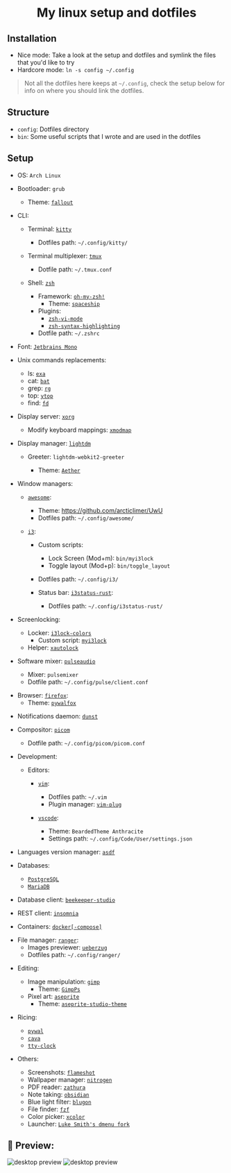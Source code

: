 <h1 align="center">My linux setup and dotfiles</h1>

## Installation
- Nice mode: Take a look at the setup and dotfiles and symlink the files that you'd like to try
- Hardcore mode: `ln -s config ~/.config`

> Not all the dotfiles here keeps at `~/.config`, check the setup below for info on where you should link the dotfiles.

## Structure
- `config`: Dotfiles directory
- `bin`: Some useful scripts that I wrote and are used in the dotfiles

## Setup
- OS: `Arch Linux`

- Bootloader: `grub`

  - Theme: [`fallout`](https://github.com/shvchk/fallout-grub-theme)

- CLI:

  - Terminal: [`kitty`](https://wiki.archlinux.org/index.php/Kitty#Installation)

    - Dotfiles path: `~/.config/kitty/`

  - Terminal multiplexer: [`tmux`](https://wiki.archlinux.org/index.php/Tmux#Installation)

    - Dotfile path: `~/.tmux.conf`

  - Shell: [`zsh`](https://wiki.archlinux.org/index.php/zsh#Installation)
    - Framework: [`oh-my-zsh!`](https://github.com/ohmyzsh/ohmyzsh#basic-installation)
      - Theme: [`spaceship`](https://github.com/denysdovhan/spaceship-prompt)
    - Plugins:
      - [`zsh-vi-mode`](https://github.com/jeffreytse/zsh-vi-mode#arch-linux-aur)
      - [`zsh-syntax-highlighting`](https://github.com/zsh-users/zsh-syntax-highlighting/blob/master/INSTALL.md#oh-my-zsh)
    - Dotfile path: `~/.zshrc`

- Font: [`Jetbrains Mono`](https://archlinux.org/packages/community/any/ttf-jetbrains-mono)

- Unix commands replacements:

  - ls: [`exa`](https://github.com/ogham/exa#arch-linux)
  - cat: [`bat`](https://github.com/sharkdp/bat#on-arch-linux)
  - grep: [`rg`](https://github.com/BurntSushi/ripgrep#installation)
  - top: [`ytop`](https://github.com/cjbassi/ytop#installation)
  - find: [`fd`](https://github.com/sharkdp/fd#on-arch-linux)

- Display server: [`xorg`](https://wiki.archlinux.org/index.php/xorg#Installation)
  - Modify keyboard mappings: [`xmodmap`](https://wiki.archlinux.org/index.php/xmodmap#Installation)

- Display manager: [`lightdm`](https://wiki.archlinux.org/index.php/LightDM#Installation)

  - Greeter: `lightdm-webkit2-greeter`

    - Theme: [`Aether`](https://github.com/NoiSek/Aether#installation)

- Window managers:

  - [`awesome`](https://wiki.archlinux.org/index.php/awesome#Installation):

    - Theme: https://github.com/arcticlimer/UwU
    - Dotfiles path: `~/.config/awesome/`

  - [`i3`](https://wiki.archlinux.org/index.php/i3):
    - Custom scripts:
      - Lock Screen (Mod+m): `bin/myi3lock`
      - Toggle layout (Mod+p): `bin/toggle_layout`

    - Dotfiles path: `~/.config/i3/`

    - Status bar: [`i3status-rust`](https://github.com/greshake/i3status-rust):

      - Dotfiles path: `~/.config/i3status-rust/`

- Screenlocking:

  - Locker: [`i3lock-colors`](https://aur.archlinux.org/packages/i3lock-color/)
    - Custom script: [`myi3lock`](bin/myi3lock)
  - Helper: [`xautolock`](https://archlinux.org/packages/community/x86_64/xautolock)

- Software mixer: [`pulseaudio`](https://wiki.archlinux.org/index.php/PulseAudio#Installation)

  - Mixer: `pulsemixer`
  - Dotfile path: `~/.config/pulse/client.conf`

* Browser: [`firefox`](https://wiki.archlinux.org/index.php/Firefox#Installing):
  - Theme: [`pywalfox`](https://github.com/frewacom/pywalfox)

- Notifications daemon: [`dunst`](https://wiki.archlinux.org/index.php/Dunst#Installation)

- Compositor: [`picom`](https://wiki.archlinux.org/index.php/Picom#Installation)

  - Dotfile path: `~/.config/picom/picom.conf`

- Development:

  - Editors:

    - [`vim`](https://wiki.archlinux.org/index.php/vim#Installation):

      - Dotfiles path: `~/.vim`
      - Plugin manager: [`vim-plug`](https://github.com/junegunn/vim-plug#installation)

    - [`vscode`](https://aur.archlinux.org/packages/visual-studio-code-bin/):

      - Theme: `BeardedTheme Anthracite`
      - Settings path: `~/.config/Code/User/settings.json`

* Languages version manager: [`asdf`](https://asdf-vm.com/#/core-manage-asdf?id=asdf)

* Databases:

  - [`PostgreSQL`](https://wiki.archlinux.org/index.php/PostgreSQL)
  - [`MariaDB`](https://wiki.archlinux.org/index.php/MariaDB)

* Database client: [`beekeeper-studio`](https://aur.archlinux.org/packages/beekeeper-studio-bin/)
* REST client: [`insomnia`](https://aur.archlinux.org/packages/insomnia/)
* Containers: [`docker[-compose]`](https://wiki.archlinux.org/index.php/Docker)

- File manager: [`ranger`](https://wiki.archlinux.org/index.php/ranger):
  - Images previewer: [`ueberzug`](https://archlinux.org/packages/community/x86_64/ueberzug/)
  - Dotfiles path: `~/.config/ranger/`

* Editing:

  - Image manipulation: [`gimp`](https://wiki.archlinux.org/index.php/GIMP#Installation)
    - Theme: [`GimpPs`](https://github.com/doctormo/GimpPs#basic-installation)
  - Pixel art: [`aseprite`](https://aur.archlinux.org/packages/aseprite/)
    - Theme: [`aseprite-studio-theme`](https://github.com/Lyutria/aseprite-studio-theme#usage)

* Ricing:

  - [`pywal`](https://github.com/dylanaraps/pywal)
  - [`cava`](https://aur.archlinux.org/packages/cava)
  - [`tty-clock`](https://aur.archlinux.org/packages/tty-clock)

* Others:

  - Screenshots: [`flameshot`](https://wiki.archlinux.org/index.php/Flameshot)
  - Wallpaper manager: [`nitrogen`](https://wiki.archlinux.org/index.php/nitrogen)
  - PDF reader: [`zathura`](https://wiki.archlinux.org/index.php/zathura#Installation)
  - Note taking: [`obsidian`](https://aur.archlinux.org/packages/obsidian-insider/)
  - Blue light filter: [`blugon`](https://aur.archlinux.org/packages/blugon)
  - File finder: [`fzf`](https://wiki.archlinux.org/index.php/fzf#Installation)
  - Color picker: [`xcolor`](https://github.com/Soft/xcolor#arch-linux)
  - Launcher: [`Luke Smith's dmenu fork`](https://github.com/LukeSmithxyz/dmenu)

<h2>👀 Preview:</h2>
<img src="https://i.imgur.com/9xersCi.png" alt="desktop preview">
<img src="https://i.imgur.com/BYu2y6O.png" alt="desktop preview">
